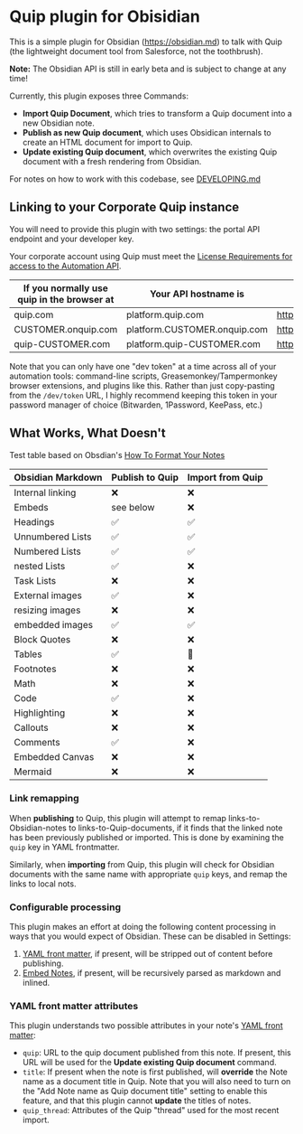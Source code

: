 # Quip plugin for Obisidian

This is a simple plugin for Obsidian (https://obsidian.md) to talk with Quip (the lightweight document tool from Salesforce, not the toothbrush).

**Note:** The Obsidian API is still in early beta and is subject to change at any time!

Currently, this plugin exposes three Commands:
- **Import Quip Document**, which tries to transform a Quip document into a new Obsidian note.
- **Publish as new Quip document**, which uses Obsidican internals to create an HTML document for import to Quip.
- **Update existing Quip document**, which overwrites the existing Quip document with a fresh rendering from Obsidian.

For notes on how to work with this codebase, see [DEVELOPING.md](./DEVELOPING.md)

## Linking to your Corporate Quip instance

You will need to provide this plugin with two settings: the portal API endpoint and your developer key.

Your corporate account using Quip must meet the [License Requirements for access to the Automation API](https://quip.com/dev/automation/documentation/current#section/License-Requirements).

| If you normally use quip in the browser at | Your API hostname is         | You can get your dev token at         |
| ------------------------------------------ | ---------------------------- | ------------------------------------- |
| quip.com                                   | platform.quip.com            | https://quip.com/dev/token            |
| CUSTOMER.onquip.com                        | platform.CUSTOMER.onquip.com | https://CUSTOMER.onquip.com/dev/token |
| quip-CUSTOMER.com                          | platform.quip-CUSTOMER.com   | https://quip-CUSTOMER.com/dev/token   |


Note that you can only have one "dev token" at a time across all of your automation tools: command-line scripts, Greasemonkey/Tampermonkey browser extensions, and plugins like this. Rather than just copy-pasting from the `/dev/token` URL, I highly recommend keeping this token in your password manager of choice (Bitwarden, 1Password, KeePass, etc.)

## What Works, What Doesn't

Test table based on Obsdian's [How To Format Your Notes](https://help.obsidian.md/How+to/Format+your+notes)

| Obsidian Markdown | Publish to Quip        | Import from Quip |
| ----------------- | ---------------------- | ---------------- |
| Internal linking  | :x:                    | :x:              |
| Embeds            | see below              | :x:              |
| Headings          | :white_check_mark:     | :white_check_mark: |
| Unnumbered Lists  | :white_check_mark:     | :white_check_mark: |
| Numbered Lists    | :white_check_mark:     | :white_check_mark: |
| nested Lists      | :white_check_mark:     | :x:              |
| Task Lists        | :x:                    | :x:              |
| External images   | :white_check_mark:     | :x:              |
| resizing images   | :x:                    | :x:              |
| embedded images   | :white_check_mark:     | :white_check_mark: |
| Block Quotes      | :x:                    | :x:              |
| Tables            | :white_check_mark:     | :bug:            |
| Footnotes         | :x:                    | :x:              |
| Math              | :x:                    | :x:              |
| Code              | :white_check_mark:     | :x:              |
| Highlighting      | :x:                    | :x:              |
| Callouts          | :x:                    | :x:              |
| Comments          | :white_check_mark:     | :x:              |
| Embedded Canvas   | :x:                    | :x:              |
| Mermaid           | :x:                    | :x:              |

### Link remapping

When **publishing** to Quip, this plugin will attempt to remap links-to-Obsidian-notes to links-to-Quip-documents, if it finds that the linked note has been previously published or imported. This is done by examining the `quip` key in YAML frontmatter.

Similarly, when **importing** from Quip, this plugin will check for Obsidian documents with the same name with appropriate `quip` keys, and remap the links to local nots.

### Configurable processing

This plugin makes an effort at doing the following content processing in ways that you would expect of Obsidian. These can 
be disabled in Settings:

1. [YAML front matter](https://help.obsidian.md/Advanced+topics/YAML+front+matter), if present, will be stripped out of content before publishing.
2. [Embed Notes](https://help.obsidian.md/How+to/Embed+files), if present, will be recursively parsed as markdown and inlined.

### YAML front matter attributes

This plugin understands two possible attributes in your note's [YAML front matter](https://help.obsidian.md/Advanced+topics/YAML+front+matter):

- `quip`: URL to the quip document published from this note. If present, this URL will be used for the **Update existing Quip document** command.
- `title`: If present when the note is first published, will **override** the Note name as a document title in Quip. Note that you will also need to turn on the "Add Note name as Quip document title" setting to enable this feature, and that this plugin cannot **update** the titles of notes.
- `quip_thread`: Attributes of the Quip "thread" used for the most recent import.

